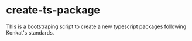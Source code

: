 # create-ts-package

This is a bootstraping script to create a new typescript packages following Konkat's standards.
